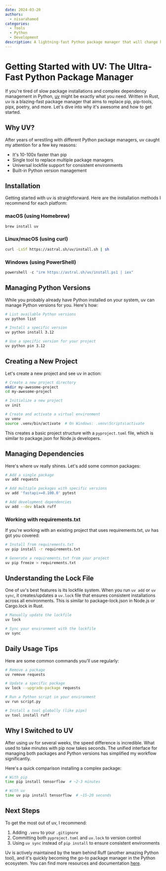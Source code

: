 ```yaml
---
date: 2024-03-20
authors:
  - nisarahamed
categories:
  - Tools
  - Python
  - Development
description: A lightning-fast Python package manager that will change how you work
---
```


# Getting Started with UV: The Ultra-Fast Python Package Manager

If you're tired of slow package installations and complex dependency management in Python, [uv](https://docs.astral.sh/uv/) might be exactly what you need. Written in Rust, uv is a blazing-fast package manager that aims to replace pip, pip-tools, pipx, poetry, and more. Let's dive into why it's awesome and how to get started.

<!-- more -->

## Why UV?

After years of wrestling with different Python package managers, uv caught my attention for a few key reasons:

- It's 10-100x faster than pip
- Single tool to replace multiple package managers
- Universal lockfile support for consistent environments
- Built-in Python version management

## Installation

Getting started with uv is straightforward. Here are the installation methods I recommend for each platform:

### macOS (using Homebrew)
```bash
brew install uv
```

### Linux/macOS (using curl)
```bash
curl -LsSf https://astral.sh/uv/install.sh | sh
```

### Windows (using PowerShell)
```powershell
powershell -c "irm https://astral.sh/uv/install.ps1 | iex"
```

## Managing Python Versions

While you probably already have Python installed on your system, uv can manage Python versions for you. Here's how:

```bash
# List available Python versions
uv python list

# Install a specific version
uv python install 3.12

# Use a specific version for your project
uv python pin 3.12
```

## Creating a New Project

Let's create a new project and see uv in action:

```bash
# Create a new project directory
mkdir my-awesome-project
cd my-awesome-project

# Initialize a new project
uv init

# Create and activate a virtual environment
uv venv
source .venv/bin/activate  # On Windows: .venv\Scripts\activate
```

This creates a basic project structure with a `pyproject.toml` file, which is similar to package.json for Node.js developers.

## Managing Dependencies

Here's where uv really shines. Let's add some common packages:

```bash
# Add a single package
uv add requests

# Add multiple packages with specific versions
uv add 'fastapi>=0.100.0' pytest

# Add development dependencies
uv add --dev black ruff
```

### Working with requirements.txt

If you're working with an existing project that uses requirements.txt, uv has got you covered:

```bash
# Install from requirements.txt
uv pip install -r requirements.txt

# Generate a requirements.txt from your project
uv pip freeze > requirements.txt
```

## Understanding the Lock File

One of uv's best features is its lockfile system. When you run `uv add` or `uv sync`, it creates/updates a `uv.lock` file that ensures consistent installations across all environments. This is similar to package-lock.json in Node.js or Cargo.lock in Rust.

```bash
# Manually update the lockfile
uv lock

# Sync your environment with the lockfile
uv sync
```

## Daily Usage Tips

Here are some common commands you'll use regularly:

```bash
# Remove a package
uv remove requests

# Update a specific package
uv lock --upgrade-package requests

# Run a Python script in your environment
uv run script.py

# Install a tool globally (like pipx)
uv tool install ruff
```

## Why I Switched to UV

After using uv for several weeks, the speed difference is incredible. What used to take minutes with pip now takes seconds. The unified interface for managing both packages and Python versions has simplified my workflow significantly.

Here's a quick comparison installing a complex package:

```bash
# With pip
time pip install tensorflow  # ~2-3 minutes

# With uv
time uv pip install tensorflow  # ~15-20 seconds
```

## Next Steps

To get the most out of uv, I recommend:

1. Adding `.venv` to your `.gitignore`
2. Committing both `pyproject.toml` and `uv.lock` to version control
3. Using `uv sync` instead of `pip install` to ensure consistent environments

Uv is actively maintained by the team behind Ruff (another amazing Python tool), and it's quickly becoming the go-to package manager in the Python ecosystem. You can find more resources and documentation [here](https://docs.astral.sh/uv/).
